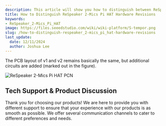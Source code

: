```yaml
---
description: This article will show you how to distinguish between ReSpeaker 2-Mics Pi HAT hardware revisions
title: How to Distinguish ReSpeaker 2-Mics Pi HAT Hardware Revisions
keywords:
- ReSpeaker_2-Mics_Pi_HAT
image: https://files.seeedstudio.com/wiki/wiki-platform/S-tempor.png
slug: /how-to-distinguish-respeaker_2-mics_pi_hat-hardware-revisions
last_update:
  date: 12/11/2024
  author: Joshua Lee
---
```


The PCB layout of v1 and v2 remains basically the same, but additional circuits are added (marked out in the figure).

![ReSpeaker 2-Mics Pi HAT PCN](https://files.seeedstudio.com/wiki/ReSpeaker_2_Mics_Pi_HAT/v2/pcn.webp)

## Tech Support & Product Discussion

Thank you for choosing our products! We are here to provide you with different support to ensure that your experience with our products is as smooth as possible. We offer several communication channels to cater to different preferences and needs.

<div class="button_tech_support_container">
<a href="https://forum.seeedstudio.com/" class="button_forum"></a> 
<a href="https://www.seeedstudio.com/contacts" class="button_email"></a>
</div>

<div class="button_tech_support_container">
<a href="https://discord.gg/eWkprNDMU7" class="button_discord"></a> 
<a href="https://github.com/Seeed-Studio/wiki-documents/discussions/69" class="button_discussion"></a>
</div>